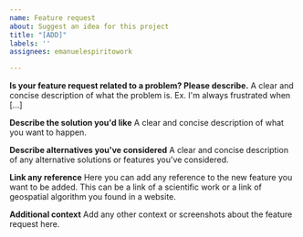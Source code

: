 ```yaml
---
name: Feature request
about: Suggest an idea for this project
title: "[ADD]"
labels: ''
assignees: emanuelespiritowork

---
```


**Is your feature request related to a problem? Please describe.**
A clear and concise description of what the problem is. Ex. I'm always frustrated when [...]

**Describe the solution you'd like**
A clear and concise description of what you want to happen.

**Describe alternatives you've considered**
A clear and concise description of any alternative solutions or features you've considered.

**Link any reference**
Here you can add any reference to the new feature you want to be added. This can be a link of a scientific work or a link of geospatial algorithm you found in a website.

**Additional context**
Add any other context or screenshots about the feature request here.
